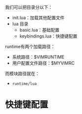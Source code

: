我们可以把目录分以下：
- init.lua：加载其他配置文件
- lua 目录
	- basic.lua：基础配置
	- keybindings.lua：快捷键配置

runtime有两个加载路径：
- 系统路径：$VIMRUNTIME
- 用户配置文件路径：$MYVIMRC

而模块路径就在：
- `runtime/lua`

# 快捷键配置

